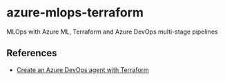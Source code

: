# azure-mlops-terraform
 MLOps with Azure ML, Terraform and Azure DevOps multi-stage pipelines

## References

* [Create an Azure DevOps agent with Terraform](https://melcher.dev/2019/02/create-an-azure-devops-build/release-agent-with-terraform-ubuntu-edition/)
